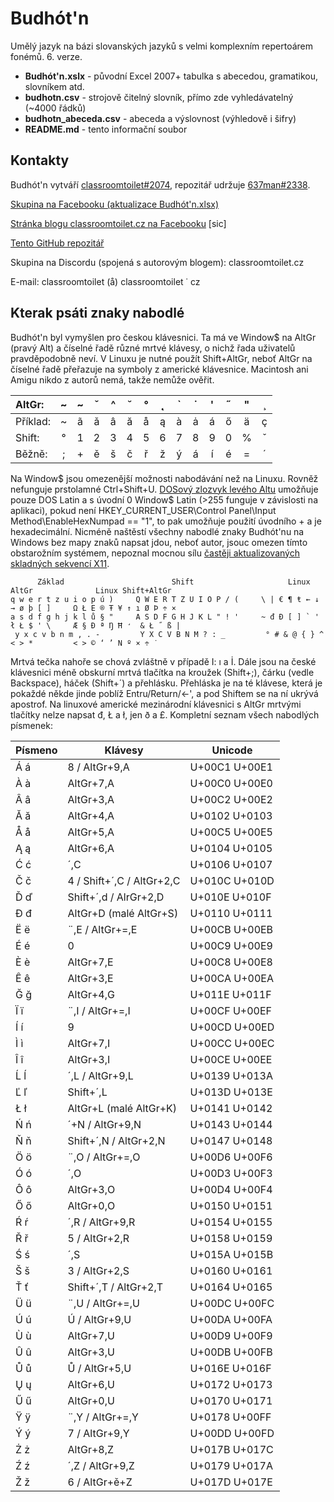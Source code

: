 # Budhót'n

Umělý jazyk na bázi slovanských jazyků s velmi komplexním repertoárem fonémů. 6. verze.

+ **Budhót'n.xslx** - původní Excel 2007+ tabulka s abecedou, gramatikou, slovníkem atd.
+ **budhotn.csv** - strojově čitelný slovník, přímo zde vyhledávatelný (~4000 řádků)
+ **budhotn_abeceda.csv** - abeceda a výslovnost (výhledově i šifry)
+ **README.md** - tento informační soubor


## Kontakty

Budhót'n vytváří [classroomtoilet#2074](https://classroomtoilet.cz/), repozitář udržuje [637man#2338](https://getmania.blogspot.com/).

[Skupina na Facebooku (aktualizace Budhót'n.xlsx)](https://www.facebook.com/groups/261329611863060)

[Stránka blogu classroomtoilet.cz na Facebooku](https://www.facebook.com/classroomtolet) \[sic\]

[Tento GitHub repozitář](https://github.com/classroomtoilet/Budhotn/)

Skupina na Discordu (spojená s autorovým blogem): classroomtoilet.cz

E-mail: classroomtoilet (å) classroomtoilet ˙ cz


## Kterak psáti znaky nabodlé

Budhót'n byl vymyšlen pro českou klávesnici. Ta má ve Window$ na AltGr (pravý Alt) a číselné řadě různé mrtvé klávesy, o nichž řada uživatelů pravděpodobně neví. V Linuxu je nutné použít Shift+AltGr, neboť AltGr na číselné řadě přeřazuje na symboly z americké klávesnice. Macintosh ani Amigu nikdo z autorů nemá, takže nemůže ověřit.

  AltGr: | ~ | ~ | ˇ | ^ | ˘ | ° | ˛ | \` | ˙ | ' | ˝ | " | ¸
:--- | :---: | :---: | :---: | :---: | :---: | :---: | :---: | :---: | :---: | :---: | :---: | :---: | :---:
Příklad: | ~ | ã | ǎ | â | ă | å | ą | à | ȧ | á | ő | ä | ç
  Shift: | ° | 1 | 2 | 3 | 4 | 5 | 6 | 7 | 8 | 9 | 0 | % | ˇ
  Běžně: | ; | + | ě | š | č | ř | ž | ý | á | í | é | = | ´

Na Window$ jsou omezenější možnosti nabodávání než na Linuxu. Rovněž nefunguje prstolamné Ctrl+Shift+U. [DOSový zlozvyk levého Altu](https://en.wikipedia.org/wiki/Alt_code) umožňuje pouze DOS Latin a s úvodní 0 Window$ Latin (>255 funguje v závislosti na aplikaci), pokud není HKEY_CURRENT_USER\Control Panel\Input Method\EnableHexNumpad == "1", to pak umožňuje použití úvodního + a je hexadecimální. Nicméně naštěstí všechny nabodlé znaky Budhót'nu na Windows bez mapy znaků napsat jdou, neboť autor, jsouc omezen tímto obstarožním systémem, nepoznal mocnou sílu [častěji aktualizovaných](https://cgit.freedesktop.org/xorg/lib/libX11/log/nls/en_US.UTF-8/Compose.pre) [skladných sekvencí X11](https://cgit.freedesktop.org/xorg/lib/libX11/plain/nls/en_US.UTF-8/Compose.pre).

          Základ                        Shift                     Linux AltGr              Linux Shift+AltGr
    q w e r t z u i o p ú )     Q W E R T Z U I O P / (     \ | € ¶ ŧ ← ↓ → ø þ [ ]     Ω Ł E ® Ŧ ¥ ↑ ı Ø Þ ÷ ×
    a s d f g h j k l ů § "     A S D F G H J K L " ! '     ~ đ Đ [ ] ` ' ł Ł $ ' \     Æ § Ð ª Ŋ Ħ ̛  & Ł ˝ ß |
     y x c v b n m , . -         Y X C V B N M ? : _         ° # & @ { } ^ < > *         < > © ‘ ’ N º × ÷ ˙

Mrtvá tečka nahoře se chová zvláštně v případě I: ı a İ. Dále jsou na české klávesnici méně obskurní mrtvá tlačítka na kroužek (Shift+;), čárku (vedle Backspace), háček (Shift+´) a přehlásku. Přehláska je na té klávese, která je pokaždé někde jinde poblíž Entru/Return/<-', a pod Shiftem se na ní ukrývá apostrof. Na linuxové americké mezinárodní klávesnici s AltGr mrtvými tlačítky nelze napsat đ, Ł a ł, jen ð a £. Kompletní seznam všech nabodlých písmenek:

Písmeno | Klávesy | Unicode
--- | --- | ---
Á á | 8 / AltGr+9,A | U+00C1 U+00E1
À à | AltGr+7,A | U+00C0 U+00E0
Â â | AltGr+3,A | U+00C2 U+00E2
Ă ă | AltGr+4,A | U+0102 U+0103
Å å | AltGr+5,A | U+00C5 U+00E5
Ą ą | AltGr+6,A | U+0104 U+0105
Ć ć | ´,C | U+0106 U+0107
Č č | 4 / Shift+´,C / AltGr+2,C | U+010C U+010D
Ď ď | Shift+´,d / AlrGr+2,D | U+010E U+010F
Đ đ | AltGr+D (malé AltGr+S) | U+0110 U+0111
Ë ë | ¨,E / AltGr+=,E | U+00CB U+00EB
É é | 0 | U+00C9 U+00E9
È è | AltGr+7,E | U+00C8 U+00E8
Ê ê | AltGr+3,E | U+00CA U+00EA
Ğ ğ | AltGr+4,G | U+011E U+011F
Ï ï | ¨,I / AltGr+=,I | U+00CF U+00EF
Í í | 9 | U+00CD U+00ED
Ì ì | AltGr+7,I | U+00CC U+00EC
Î î | AltGr+3,I | U+00CE U+00EE
Ĺ ĺ | ´,L / AltGr+9,L | U+0139 U+013A
Ľ ľ | Shift+´,L | U+013D U+013E
Ł ł | AltGr+L (malé AltGr+K) | U+0141 U+0142
Ń ń | ´+N / AltGr+9,N | U+0143 U+0144
Ň ň | Shift+´,N / AltGr+2,N | U+0147 U+0148
Ö ö | ¨,O / AltGr+=,O | U+00D6 U+00F6
Ó ó | ´,O | U+00D3 U+00F3
Ô ô | AltGr+3,O | U+00D4 U+00F4
Ő ő | AltGr+0,O | U+0150 U+0151
Ŕ ŕ | ´,R / AltGr+9,R | U+0154 U+0155
Ř ř | 5 / AltGr+2,R | U+0158 U+0159
Ś ś | ´,S | U+015A U+015B
Š š | 3 / AltGr+2,S | U+0160 U+0161
Ť ť | Shift+´,T / AltGr+2,T | U+0164 U+0165
Ü ü | ¨,U / AltGr+=,U | U+00DC U+00FC
Ú ú | Ú / AltGr+9,U | U+00DA U+00FA
Ù ù | AltGr+7,U | U+00D9 U+00F9
Û û | AltGr+3,U | U+00DB U+00FB
Ů ů | Ů / AltGr+5,U | U+016E U+016F
Ų ų | AltGr+6,U | U+0172 U+0173
Ű ű | AltGr+0,U | U+0170 U+0171
Ÿ ÿ | ¨,Y / AltGr+=,Y | U+0178 U+00FF
Ý ý | 7 / AltGr+9,Y | U+00DD U+00FD
Ż ż | AltGr+8,Z | U+017B U+017C
Ź ź | ´,Z / AltGr+9,Z | U+0179 U+017A
Ž ž | 6 / AltGr+ě+Z | U+017D U+017E

